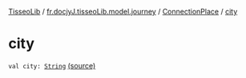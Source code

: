 [TisseoLib](../../index.md) / [fr.docjyJ.tisseoLib.model.journey](../index.md) / [ConnectionPlace](index.md) / [city](./city.md)

# city

`val city: `[`String`](https://kotlinlang.org/api/latest/jvm/stdlib/kotlin/-string/index.html) [(source)](https://github.com/docjyJ/TisseoLib/tree/master/src/main/kotlin/fr/docjyJ/tisseoLib/model/journey/ConnectionPlace.kt#L8)
